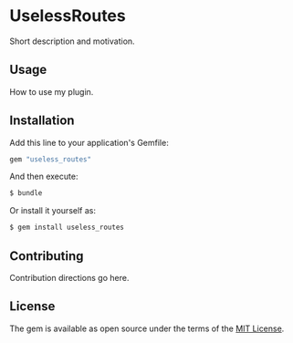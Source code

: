 # UselessRoutes
Short description and motivation.

## Usage
How to use my plugin.

## Installation
Add this line to your application's Gemfile:

```ruby
gem "useless_routes"
```

And then execute:
```bash
$ bundle
```

Or install it yourself as:
```bash
$ gem install useless_routes
```

## Contributing
Contribution directions go here.

## License
The gem is available as open source under the terms of the [MIT License](https://opensource.org/licenses/MIT).

